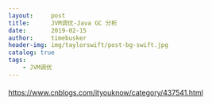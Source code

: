```yaml
---
layout:     post
title:      JVM调优-Java GC 分析
date:       2019-02-15
author:     timebusker
header-img: img/taylorswift/post-bg-swift.jpg
catalog: true
tags:
    - JVM调优
---
```


#### 
https://www.cnblogs.com/ityouknow/category/437541.html